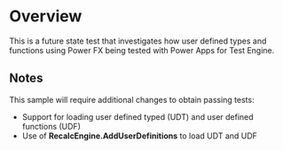 # Overview

This is a future state test that investigates how user defined types and functions using Power FX being tested with Power Apps for Test Engine.

## Notes

This sample will require additional changes to obtain passing tests:

- Support for loading user defined typed (UDT) and user defined functions (UDF)
- Use of **RecalcEngine.AddUserDefinitions** to load UDT and UDF
